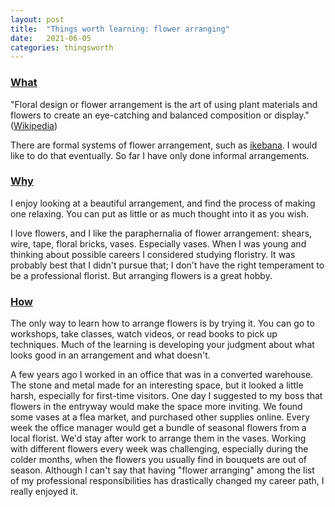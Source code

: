 ```yaml
---
layout: post
title:  "Things worth learning: flower arranging"
date:   2021-06-05
categories: thingsworth
---
```


### [What](#what)

"Floral design or flower arrangement is the art of using plant materials and flowers to create an eye-catching and balanced composition or display." ([Wikipedia](https://en.wikipedia.org/wiki/Floral_design))

There are formal systems of flower arrangement, such as [ikebana](https://en.wikipedia.org/wiki/Ikebana). I would like to do that eventually. So far I have only done informal arrangements.

### [Why](#why)

I enjoy looking at a beautiful arrangement, and find the process of making one relaxing. You can put as little or as much thought into it as you wish.

I love flowers, and I like the paraphernalia of flower arrangement: shears, wire, tape, floral bricks, vases. Especially vases. When I was young and thinking about possible careers I considered studying floristry. It was probably best that I didn't pursue that; I don't have the right temperament to be a professional florist. But arranging flowers is a great hobby.

### [How](#how)

The only way to learn how to arrange flowers is by trying it. You can go to workshops, take classes, watch videos, or read books to pick up techniques. Much of the learning is developing your judgment about what looks good in an arrangement and what doesn't.

A few years ago I worked in an office that was in a converted warehouse. The stone and metal made for an interesting space, but it looked a little harsh, especially for first-time visitors. One day I suggested to my boss that flowers in the entryway would make the space more inviting. We found some vases at a flea market, and purchased other supplies online. Every week the office manager would get a bundle of seasonal flowers from a local florist. We'd stay after work to arrange them in the vases. Working with different flowers every week was challenging, especially during the colder months, when the flowers you usually find in bouquets are out of season. Although I can't say that having "flower arranging" among the list of my professional responsibilities has drastically changed my career path, I really enjoyed it.
